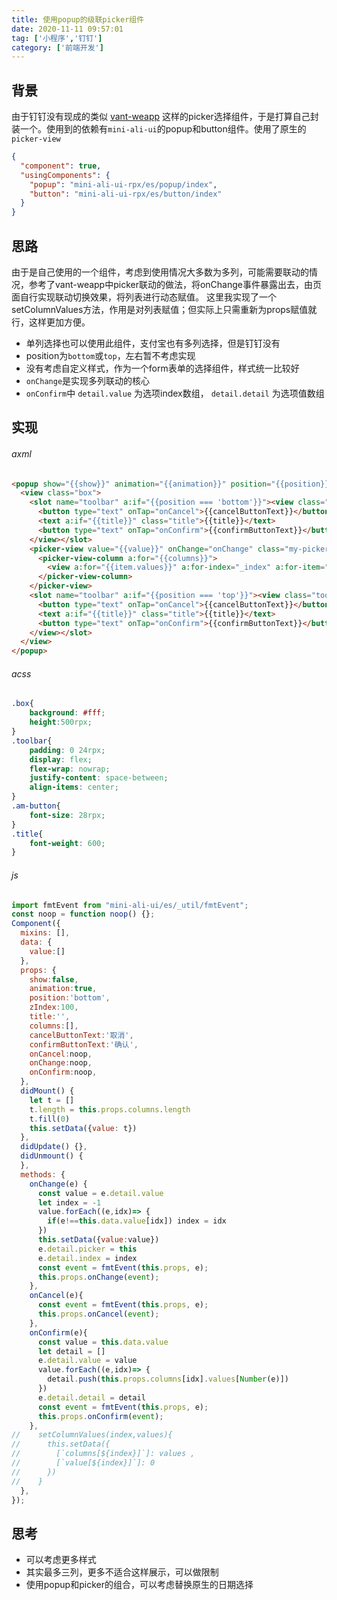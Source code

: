 ```yaml
---
title: 使用popup的级联picker组件
date: 2020-11-11 09:57:01
tag: ['小程序','钉钉']
category: ['前端开发']
---
```


背景
----
由于钉钉没有现成的类似 [vant-weapp](https://youzan.github.io/vant-weapp/#/picker "vant-weapp") 这样的picker选择组件，于是打算自己封装一个。使用到的依赖有`mini-ali-ui`的popup和button组件。使用了原生的`picker-view`
```json
{
  "component": true,
  "usingComponents": {
    "popup": "mini-ali-ui-rpx/es/popup/index",
    "button": "mini-ali-ui-rpx/es/button/index"
  }
}
```
思路
----
由于是自己使用的一个组件，考虑到使用情况大多数为多列，可能需要联动的情况，参考了vant-weapp中picker联动的做法，将onChange事件暴露出去，由页面自行实现联动切换效果，将列表进行动态赋值。
这里我实现了一个setColumnValues方法，作用是对列表赋值；但实际上只需重新为props赋值就行，这样更加方便。
- 单列选择也可以使用此组件，支付宝也有多列选择，但是钉钉没有
- position为`bottom`或`top`，左右暂不考虑实现
- 没有考虑自定义样式，作为一个form表单的选择组件，样式统一比较好
- `onChange`是实现多列联动的核心
- `onConfirm`中 `detail.value` 为选项index数组， `detail.detail` 为选项值数组

实现
----
###### axml
```html
<popup show="{{show}}" animation="{{animation}}" position="{{position}}" onClose="onCancel" zIndex="{{zIndex}}">
  <view class="box">
    <slot name="toolbar" a:if="{{position === 'bottom'}}"><view class="toolbar">
      <button type="text" onTap="onCancel">{{cancelButtonText}}</button>
      <text a:if="{{title}}" class="title">{{title}}</text>
      <button type="text" onTap="onConfirm">{{confirmButtonText}}</button>
    </view></slot>
    <picker-view value="{{value}}" onChange="onChange" class="my-picker">
      <picker-view-column a:for="{{columns}}">
        <view a:for="{{item.values}}" a:for-index="_index" a:for-item="_item">{{_item}}</view>
      </picker-view-column>
    </picker-view>
    <slot name="toolbar" a:if="{{position === 'top'}}"><view class="toolbar">
      <button type="text" onTap="onCancel">{{cancelButtonText}}</button>
      <text a:if="{{title}}" class="title">{{title}}</text>
      <button type="text" onTap="onConfirm">{{confirmButtonText}}</button>
    </view></slot>
  </view>
</popup>
```
###### acss
```css
.box{
    background: #fff;
    height:500rpx;
}
.toolbar{
    padding: 0 24rpx;
    display: flex;
    flex-wrap: nowrap;
    justify-content: space-between;
    align-items: center;
}
.am-button{
    font-size: 28rpx;
}
.title{
    font-weight: 600;
}

```
###### js
```js
import fmtEvent from "mini-ali-ui/es/_util/fmtEvent";
const noop = function noop() {};
Component({
  mixins: [],
  data: {
    value:[]
  },
  props: {
    show:false,
    animation:true,
    position:'bottom',
    zIndex:100,
    title:'',
    columns:[],
    cancelButtonText:'取消',
    confirmButtonText:'确认',
    onCancel:noop,
    onChange:noop,
    onConfirm:noop,
  },
  didMount() {
    let t = []
    t.length = this.props.columns.length
    t.fill(0)
    this.setData({value: t})
  },
  didUpdate() {},
  didUnmount() {
  },
  methods: {
    onChange(e) {
      const value = e.detail.value
      let index = -1
      value.forEach((e,idx)=> {
        if(e!==this.data.value[idx]) index = idx
      })
      this.setData({value:value})
      e.detail.picker = this
      e.detail.index = index
      const event = fmtEvent(this.props, e);
      this.props.onChange(event);
    },
    onCancel(e){
      const event = fmtEvent(this.props, e);
      this.props.onCancel(event);
    },
    onConfirm(e){
      const value = this.data.value
      let detail = []
      e.detail.value = value
      value.forEach((e,idx)=> {
        detail.push(this.props.columns[idx].values[Number(e)])
      })
      e.detail.detail = detail
      const event = fmtEvent(this.props, e);
      this.props.onConfirm(event);
    },
//    setColumnValues(index,values){
//      this.setData({
//        [`columns[${index}]`]: values ,
//        [`value[${index}]`]: 0
//      })
//    }
  },
});

```
思考
----
- 可以考虑更多样式
- 其实最多三列，更多不适合这样展示，可以做限制
- 使用popup和picker的组合，可以考虑替换原生的日期选择
